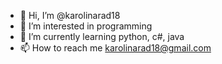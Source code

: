 - 👋 Hi, I’m @karolinarad18
- 👀 I’m interested in programming
- 🌱 I’m currently learning python, c#, java
- 📫 How to reach me karolinarad18@gmail.com

